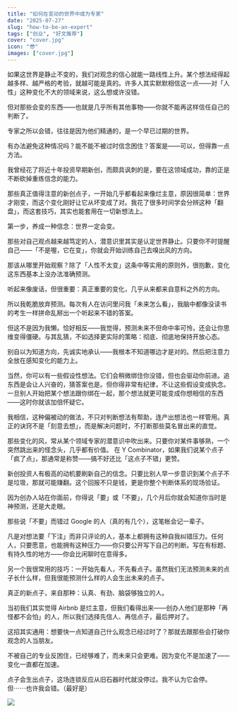 ```yaml
---
title: "如何在变动的世界中成为专家"
date: "2025-07-27"
slug: "how-to-be-an-expert"
tags: ["创业", "好文推荐"]
cover: "cover.jpg"
icon: "😎"
images: ["cover.jpg"]
---
```

如果这世界是静止不变的，我们对观念的信心就能一路线性上升。某个想法经得起越多样、越严格的考验，就越可能是真的。许多人其实默默相信这一点——对「人性」这种变化不大的领域来说，这么想或许没错。



但对那些会变的东西——也就是几乎所有其他事物——你就不能再这样信任自己的判断了。



专家之所以会错，往往是因为他们精通的，是一个早已过期的世界。



有办法避免这种情况吗？能不能不被过时信念困住？答案是——可以，但得靠一点方法。



我曾经花了将近十年投资早期新创，而颇具讽刺的是，要在这领域成功，靠的正是不断砍掉重练信念的能力。



那些真正值得注意的新创点子，一开始几乎都看起来像烂主意，原因很简单：世界才刚变，而这个变化刚好让它从坏变成了对。我花了很多时间学会分辨这种「翻盘」，而这套技巧，其实也能套用在一切新想法上。



第一步，养成一种信念：世界一定会变。



那些对自己观点越来越笃定的人，潜意识里其实是认定世界静止。只要你不时提醒自己——「不是喔，它在变」，你就会开始训练自己去嗅出风的方向。



那该从哪里开始观察？除了「人性不太变」这条中等实用的原则外，很抱歉，变化这东西基本上没办法准确预测。



听起来像废话，但很重要：真正重要的变化，几乎从来都来自意料之外的方向。



所以我乾脆放弃预测。每次有人在访问里问我「未来怎么看」，我脑中都像没读书的考生一样拼命乱掰出一个听起来不错的答案。



但这不是因为我懒。恰好相反——我觉得，预测未来不但命中率可怜，还会让你思维变得僵硬。与其乱猜，不如选择更实际的策略：彻底、彻底地保持开放心态。



别自以为知道方向，先诚实地承认——我根本不知道哪边才是对的。然后把注意力全放在感知变化的能力上。



当然，你可以有一些假设性想法。它们会稍微绑住你没错，但也会驱动你前进。追东西是会让人兴奋的，猜答案也是。但你得非常有纪律，不让这些假设变成执念。
一旦别人开始把某个想法跟你绑在一起，那个想法就更可能变成你想相信的东西——这时你就该加倍怀疑它。



我相信，这种偏被动的做法，不只对判断想法有帮助，连产出想法也一样管用。真正的诀窍不是「刻意去想」，而是解决问题时，不打断那些莫名冒出来的直觉。



那些变化的风，常从某个领域专家的潜意识中吹出来。只要你对某件事够熟，一个突然跳出来的怪念头，几乎都有价值。
在 Y Combinator，如果我们说某个点子「疯了点」，那通常是称赞——搞不好还比「这点子不错」更赞。



新创投资人有极高的动机要刷新自己的信念。只要比别人早一步意识到某个点子不是垃圾，那就可能赚翻。这个回报不只是钱，更是你整个判断体系的现场验证。



因为创办人站在你面前，你得说「要」或「不要」，几个月后你就会知道你当时是神预测，还是大走眼。



那些说「不要」而错过 Google 的人（真的有几个），这笔帐会记一辈子。



凡是对想法要「下注」而非只评论的人，基本上都拥有这种自我纠错压力。任何人，只要愿意，也能拥有这种压力——你只要公开写下自己的判断。写在有标题、有持久性的地方——你会比闲聊时在意得多。



另一个我很常用的技巧：一开始先看人，不先看点子。虽然我们无法预测未来的点子长什么样，但我很能预测什么样的人会生出未来的点子。



真正的新点子，来自那种：认真、有劲、脑袋够独立的人。



当初我们其实觉得 Airbnb 是烂主意，但我们看得出来——创办人他们是那种「再怪都不会怕」的人，所以我们选择先信人、再信点子，最后押对了。



这招其实通用：想要快一点知道自己什么观念已经过时了？那就去跟那些会打破你观念的人当朋友。



不被自己的专业反困住，已经够难了，而未来只会更难。因为变化不是加速了——变化一直都在加速。



点子会生出点子，这场连锁反应从旧石器时代就没停过。我不认为它会停。
但⋯⋯也许我会错。（最好是）




![](https://prod-files-secure.s3.us-west-2.amazonaws.com/112d0858-5090-4d34-a606-b75eb8d65fd2/46476355-9cf3-4e99-9b7a-3531bc426380/1000202064.png?X-Amz-Algorithm=AWS4-HMAC-SHA256&X-Amz-Content-Sha256=UNSIGNED-PAYLOAD&X-Amz-Credential=ASIAZI2LB4663YM3BLII%2F20250921%2Fus-west-2%2Fs3%2Faws4_request&X-Amz-Date=20250921T181609Z&X-Amz-Expires=3600&X-Amz-Security-Token=IQoJb3JpZ2luX2VjEJL%2F%2F%2F%2F%2F%2F%2F%2F%2F%2FwEaCXVzLXdlc3QtMiJHMEUCIQDhDkuR0%2B9GAWipCh1ARj59BiGRqeN3ILiS5c2zwwCBygIgOi4fb%2FvYj5fN6OmETFDYPksSVkqPPN8Xq3uSzf1%2FrZsq%2FwMIGhAAGgw2Mzc0MjMxODM4MDUiDFIN9j3F21GdwMXzESrcA9NgeaplEfsi8oujr8wVywPL6xwrvnTeqe3I3fxwUCQOArXg0HTy3uSn1fxou%2F1ouKIgZHUThGI6yqRy%2FV8SwJyNog%2BRcafad5ge9CFS1TVAIm6fxWPFBR01wovMR%2B9DZ7Ukbg886hqK1SaWMBwbBUt05mlkkOygg6r6Vt65kQc9zUeohpncAAcd0MFgyZFcMYy%2B6RmTu495ZYQ0SjJiz%2BhzhVVamrSALFVnpkNh41oZ76BB16OSXhlxBBoQf47o6G%2FjFGmKsis6AcTaees8yuFLEmW3b3y5RqqJmqzxj%2Bnak%2BZn5qAX1Vt0GUKsE2vKMN7X1FNI08nmzvkP%2Fm8TeddjwIFwMEM1N5Ya2XH2PgmPlp1QAyLo%2BEDT5ZEnmxZ25jbQ1y9QAm1Gkuc56BgiRRqNcAGhWptdP6HrKsBm8JmzF3hyHU%2BLxth6qsgWiTQG5EX9lH7aI%2FP%2FR6lHtlIACP4nDyjm392PQ%2FIxWKBMADPKA1OJXjmA%2FffdDT6joTnm1v8po0ibirY%2BiGy5B9h1D4iiob7tA3Z2tq%2BIhLA%2FjMQ3sG5Bc49hDXCb49JdbA6ASlMN3thxBDR3Vk0MFBcecHnTzFGwI7BNzjavO2rRdvguSsfWobOg3GqGDO2dMOXowMYGOqUBHwrcIVzbR0rYEt7s0c5UxMVrFf2QebNXAZk3cpYCGqYTwZmBO%2BrQINtu6BAf5CzTjBgzCNjKfOEEr3zgLO1LyQ9B9pwZvIjVUoHVUqSyi3YhMO%2FBv6coPslhWIxK40yqhkTt3CTN6adOO42Xsgasy8O4W52Vka6vKhTmE9LLIMh7pQmCgOaRWmQ1dPjt6KkaZ1qsDAvJsoElqZMvVDr%2FveoqJmwy&X-Amz-Signature=7aa04ceabddb1e2f75c495b9d042e248a901fd2a20cb6de952a56cf676bf7e8e&X-Amz-SignedHeaders=host&x-amz-checksum-mode=ENABLED&x-id=GetObject)

